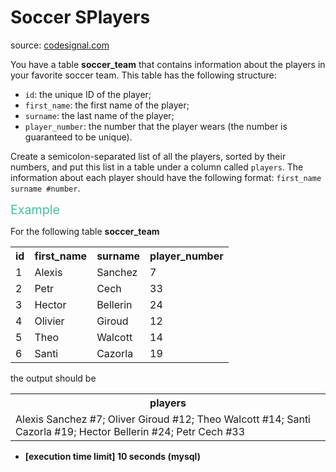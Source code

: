 <h1>Soccer SPlayers</h1>
<p>source: <a href="https://www.codesignal.com/">codesignal.com</a>
<div><p>You have a table <strong>soccer_team</strong> that contains information about the players in your favorite soccer team. This table has the following structure:</p>
<ul>
<li><code>id</code>: the unique ID of the player;</li>
<li><code>first_name</code>: the first name of the player;</li>
<li><code>surname</code>: the last name of the player;</li>
<li><code>player_number</code>: the number that the player wears (the number is guaranteed to be unique).</li>
</ul>
<p>Create a semicolon-separated list of all the players, sorted by their numbers, and put this list in a table under a column called <code>players</code>. The information about each player should have the following format: <code>first_name surname #number</code>.</p>
<p><span style="color:#44BFA3;font-size:1.4em">Example</span></p>
<p>For the following table <strong>soccer_team</strong></p>
<table>
  <tbody><tr>
    <th>id</th>
    <th>first_name</th>
    <th>surname</th>
    <th>player_number</th>
  </tr>
  <tr>
    <td>1
    </td><td>Alexis</td>
    <td>Sanchez</td>
    <td>7</td>
  </tr>
  <tr>
    <td>2
    </td><td>Petr</td>
    <td>Cech</td>
    <td>33</td>
  </tr>
  <tr>
    <td>3
    </td><td>Hector</td>
    <td>Bellerin</td>
    <td>24</td>
  </tr>
  <tr>
    <td>4
    </td><td>Olivier</td>
    <td>Giroud</td>
    <td>12</td>
  </tr>
  <tr>
    <td>5
    </td><td>Theo</td>
    <td>Walcott</td>
    <td>14</td>
  </tr>
  <tr>
    <td>6
    </td><td>Santi</td>
    <td>Cazorla</td>
    <td>19</td>
  </tr>  
</tbody></table>
<p>the output should be</p>
<table>
  <tbody><tr>
    <th>players</th>
  </tr>
  <tr>
    <td>Alexis Sanchez #7; Oliver Giroud #12; Theo Walcott #14; Santi Cazorla #19; Hector Bellerin #24; Petr Cech #33</td>
  </tr>
</tbody></table>
<ul>
<li><strong>[execution time limit] 10 seconds (mysql)</strong></li>
</ul>
</div>

